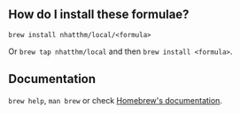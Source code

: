 ## How do I install these formulae?

`brew install nhatthm/local/<formula>`

Or `brew tap nhatthm/local` and then `brew install <formula>`.

## Documentation

`brew help`, `man brew` or check [Homebrew's documentation](https://docs.brew.sh).
